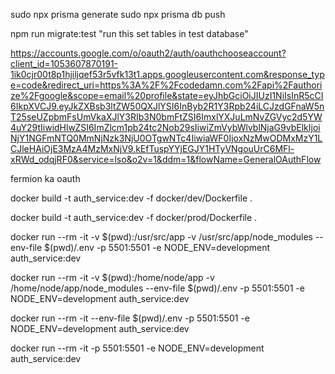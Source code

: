sudo npx prisma generate
sudo npx prisma db push

npm run migrate:test "run this set tables in test database"

https://accounts.google.com/o/oauth2/auth/oauthchooseaccount?client_id=1053607870191-1ik0cjr00t8p1hjiljqef53r5vfk13t1.apps.googleusercontent.com&response_type=code&redirect_uri=https%3A%2F%2Fcodedamn.com%2Fapi%2Fauthorize%2Fgoogle&scope=email%20profile&state=eyJhbGciOiJIUzI1NiIsInR5cCI6IkpXVCJ9.eyJkZXBsb3ltZW50QXJlYSI6InByb2R1Y3Rpb24iLCJzdGFnaW5nT25seUZpbmFsUmVkaXJlY3RIb3N0bmFtZSI6ImxlYXJuLmNvZGVyc2d5YW4uY29tIiwidHlwZSI6ImZlcm1pb24tc2Nob29sIiwiZmVybWlvblNjaG9vbElkIjoiNjY1NGFmNTQ0MmNjNzk3NjU0OTgwNTc4IiwiaWF0IjoxNzMwODMxMzY1LCJleHAiOjE3MzA4MzMxNjV9.kEfTuspYYjEGJY1HTyVNgouUrC6MFl-xRWd_odqjRF0&service=lso&o2v=1&ddm=1&flowName=GeneralOAuthFlow

fermion ka oauth

docker build -t auth_service:dev -f docker/dev/Dockerfile .

docker build -t auth_service:dev -f docker/prod/Dockerfile .

docker run --rm -it -v $(pwd):/usr/src/app -v /usr/src/app/node_modules --env-file $(pwd)/.env -p 5501:5501 -e NODE_ENV=development auth_service:dev

docker run --rm -it -v $(pwd):/home/node/app -v /home/node/app/node_modules --env-file $(pwd)/.env -p 5501:5501 -e NODE_ENV=development auth_service:dev

docker run --rm -it --env-file $(pwd)/.env -p 5501:5501 -e NODE_ENV=development auth_service:dev

docker run --rm -it -p 5501:5501 -e NODE_ENV=development auth_service:dev

